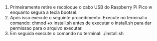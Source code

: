 <ol>
  <li>Primeiramente retire e recoloque o cabo USB do Raspberry Pi Pico w enquanto segura a tecla bootsel.</li>
  <li>Após isso execute o seguinte procedimento:
Execute no terminal o comando:  chmod +x install.sh antes de executar o install.sh para dar permissao para o arquivo executar.
  </li>
<li>Em seguida execute o comando no terminal: ./install.sh</li>
</ol>
